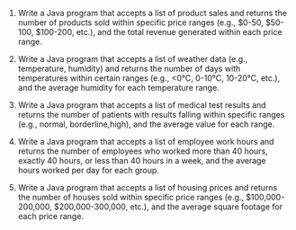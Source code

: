 
1. Write a Java program that accepts a list of product sales and returns the number of products sold within specific price ranges (e.g., $0-50, $50-100, $100-200, etc.), and the total revenue generated within each price range.

2. Write a Java program that accepts a list of weather data (e.g., temperature, humidity) and returns the number of days with temperatures within certain ranges (e.g., <0°C, 0-10°C, 10-20°C, etc.), and the average
humidity for each temperature range.

3. Write a Java program that accepts a list of medical test results and returns the number of patients with results falling within specific ranges (e.g., normal, borderline,high), and the average value for each range.

4. Write a Java program that accepts a list of employee work hours and returns the number of employees who worked more than 40 hours, exactly 40 hours, or less than 40 hours in a week, and the average hours worked
per day for each group.

5. Write a Java program that accepts a list of housing prices and returns the number of houses sold within specific price ranges (e.g., $100,000-200,000, $200,000-300,000, etc.), and the average square footage
for each price range.
